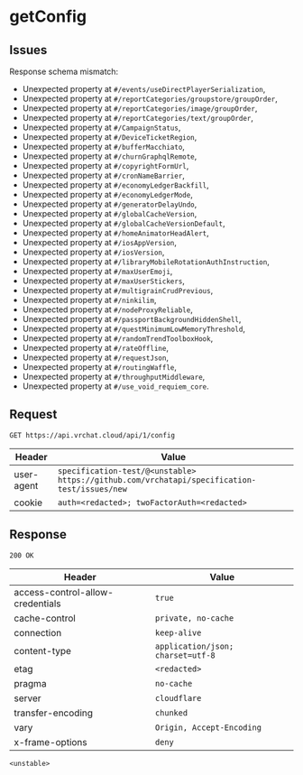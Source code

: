 # getConfig

## Issues
Response schema mismatch:
* Unexpected property at ``#/events/useDirectPlayerSerialization``,
* Unexpected property at ``#/reportCategories/groupstore/groupOrder``,
* Unexpected property at ``#/reportCategories/image/groupOrder``,
* Unexpected property at ``#/reportCategories/text/groupOrder``,
* Unexpected property at ``#/CampaignStatus``,
* Unexpected property at ``#/DeviceTicketRegion``,
* Unexpected property at ``#/bufferMacchiato``,
* Unexpected property at ``#/churnGraphqlRemote``,
* Unexpected property at ``#/copyrightFormUrl``,
* Unexpected property at ``#/cronNameBarrier``,
* Unexpected property at ``#/economyLedgerBackfill``,
* Unexpected property at ``#/economyLedgerMode``,
* Unexpected property at ``#/generatorDelayUndo``,
* Unexpected property at ``#/globalCacheVersion``,
* Unexpected property at ``#/globalCacheVersionDefault``,
* Unexpected property at ``#/homeAnimatorHeadAlert``,
* Unexpected property at ``#/iosAppVersion``,
* Unexpected property at ``#/iosVersion``,
* Unexpected property at ``#/libraryMobileRotationAuthInstruction``,
* Unexpected property at ``#/maxUserEmoji``,
* Unexpected property at ``#/maxUserStickers``,
* Unexpected property at ``#/multigrainCrudPrevious``,
* Unexpected property at ``#/ninkilim``,
* Unexpected property at ``#/nodeProxyReliable``,
* Unexpected property at ``#/passportBackgroundHiddenShell``,
* Unexpected property at ``#/questMinimumLowMemoryThreshold``,
* Unexpected property at ``#/randomTrendToolboxHook``,
* Unexpected property at ``#/rateOffline``,
* Unexpected property at ``#/requestJson``,
* Unexpected property at ``#/routingWaffle``,
* Unexpected property at ``#/throughputMiddleware``,
* Unexpected property at ``#/use_void_requiem_core``.
## Request
`GET https://api.vrchat.cloud/api/1/config`

| Header | Value |
| ------ | ----- |
| user-agent | `specification-test/@<unstable> https://github.com/vrchatapi/specification-test/issues/new` |
| cookie | `auth=<redacted>; twoFactorAuth=<redacted>` |


## Response
`200 OK`

| Header | Value |
| ------ | ----- |
| access-control-allow-credentials | `true` |
| cache-control | `private, no-cache` |
| connection | `keep-alive` |
| content-type | `application/json; charset=utf-8` |
| etag | `<redacted>` |
| pragma | `no-cache` |
| server | `cloudflare` |
| transfer-encoding | `chunked` |
| vary | `Origin, Accept-Encoding` |
| x-frame-options | `deny` |

```jsonc
<unstable>
```
